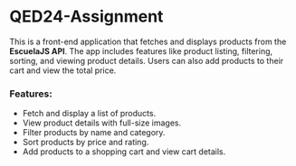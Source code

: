 # QED24-Assignment

This is a front-end application that fetches and displays products from the **EscuelaJS API**. The app includes features like product listing, filtering, sorting, and viewing product details. Users can also add products to their cart and view the total price.

### Features:
- Fetch and display a list of products.
- View product details with full-size images.
- Filter products by name and category.
- Sort products by price and rating.
- Add products to a shopping cart and view cart details.
    